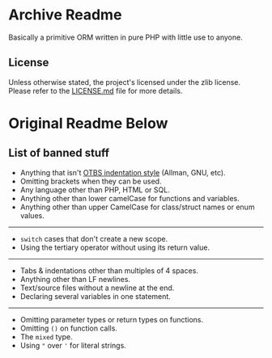 # Archive Readme
Basically a primitive ORM written in pure PHP with little use to anyone.

## License
Unless otherwise stated, the project's licensed under the zlib license. Please refer to the [LICENSE.md](LICENSE.md) file for more details.

# Original Readme Below

## List of banned stuff

* Anything that isn't [OTBS indentation style](https://en.wikipedia.org/wiki/Indentation_style#Variant:_1TBS_(OTBS)) (Allman, GNU, etc).
* Omitting brackets when they can be used.
* Any language other than PHP, HTML or SQL.
* Anything other than lower camelCase for functions and variables.
* Anything other than upper CamelCase for class/struct names or enum values.
---
* `switch` cases that don't create a new scope.
* Using the tertiary operator without using its return value.
---
* Tabs & indentations other than multiples of 4 spaces.
* Anything other than LF newlines.
* Text/source files without a newline at the end.
* Declaring several variables in one statement.
---
* Omitting parameter types or return types on functions.
* Omitting `()` on function calls.
* The `mixed` type.
* Using `"` over `'` for literal strings.
